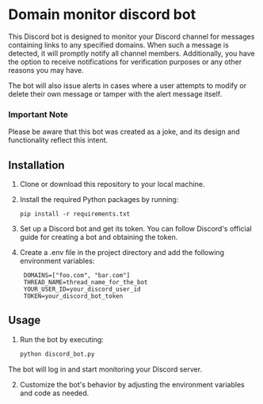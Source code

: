 # Domain monitor discord bot

This Discord bot is designed to monitor your Discord channel for messages containing links to any specified domains. When such a message is detected, it will promptly notify all channel members. Additionally, you have the option to receive notifications for verification purposes or any other reasons you may have.

The bot will also issue alerts in cases where a user attempts to modify or delete their own message or tamper with the alert message itself.

### Important Note
Please be aware that this bot was created as a joke, and its design and functionality reflect this intent.

## Installation

1. Clone or download this repository to your local machine.

2. Install the required Python packages by running:

   ```shell
   pip install -r requirements.txt

3. Set up a Discord bot and get its token. You can follow Discord's official guide for creating a bot and obtaining the token.

4. Create a .env file in the project directory and add the following environment variables:

   ```shell
    DOMAINS=["foo.com", "bar.com"]
    THREAD_NAME=thread_name_for_the_bot
    YOUR_USER_ID=your_discord_user_id
    TOKEN=your_discord_bot_token

## Usage

1. Run the bot by executing:

   ```python
   python discord_bot.py

The bot will log in and start monitoring your Discord server.

2. Customize the bot's behavior by adjusting the environment variables and code as needed.

    

